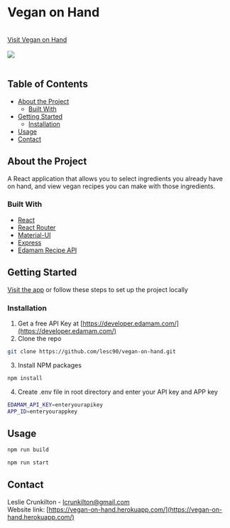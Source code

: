 # Vegan on Hand
  <br><a href="https://vegan-on-hand.herokuapp.com/">Visit Vegan on Hand</a><br><br>
  ![](https://i.giphy.com/media/2vQN7F6v6ruHUg7GPf/giphy.gif)<br><br>

## Table of Contents
* [About the Project](#about-the-project)
  * [Built With](#built-with)
* [Getting Started](#getting-started)
  * [Installation](#installation)
* [Usage](#usage)
* [Contact](#contact)

## About the Project
A React application that allows you to select ingredients you already have on hand, and view vegan recipes you can make with those ingredients.

### Built With
* [React](https://reactjs.org/)
* [React Router](https://reactrouter.com/)
* [Material-UI](https://material-ui.com/)
* [Express](https://expressjs.com/)
* [Edamam Recipe API](https://developer.edamam.com/)

## Getting Started
[Visit the app](https://vegan-on-hand.herokuapp.com/) or follow these steps to set up the project locally

### Installation
1. Get a free API Key at [https://developer.edamam.com/](https://developer.edamam.com/)
2. Clone the repo
```sh
git clone https://github.com/lesc90/vegan-on-hand.git
```
3. Install NPM packages
```sh
npm install
```
4. Create .env file in root directory and enter your API key and APP key
```sh
EDAMAM_API_KEY=enteryourapikey
APP_ID=enteryourappkey
```

## Usage
```sh
npm run build
```
```sh
npm run start
```

## Contact
Leslie Crunkilton - lcrunkilton@gmail.com <br>
Website link: [https://vegan-on-hand.herokuapp.com/](https://vegan-on-hand.herokuapp.com/)
